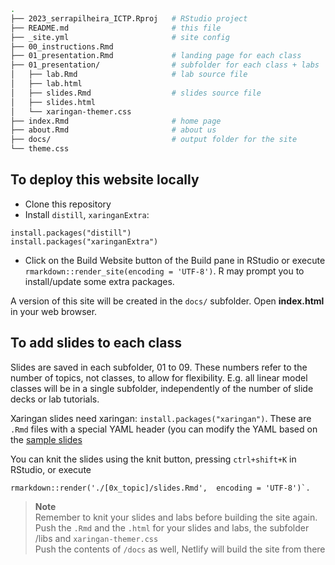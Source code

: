 
```bash
.
├── 2023_serrapilheira_ICTP.Rproj   # RStudio project
├── README.md                       # this file
├── _site.yml                       # site config
├── 00_instructions.Rmd
├── 01_presentation.Rmd             # landing page for each class
├── 01_presentation/                # subfolder for each class + labs
│   ├── lab.Rmd                     # lab source file
│   ├── lab.html
│   ├── slides.Rmd                  # slides source file
│   ├── slides.html
│   └── xaringan-themer.css
├── index.Rmd                       # home page
├── about.Rmd                       # about us
├── docs/                           # output folder for the site 
└── theme.css
```

## To deploy this website locally

+ Clone this repository
+ Install `distill`, `xaringanExtra`: 
```
install.packages("distill")
install.packages("xaringanExtra")
```
+ Click on the Build Website button of the Build pane in RStudio or execute `rmarkdown::render_site(encoding = 'UTF-8')`. R may prompt you to install/update some extra packages.

A version of this site will be created in the `docs/` subfolder. Open **index.html** in your web browser. 

## To add slides to each class

Slides are saved in each subfolder, 01 to 09. These numbers refer to the number of topics, not classes, to allow for flexibility. E.g. all linear model classes will be in a single subfolder, independently of the number of slide decks or lab tutorials. 

Xaringan slides need xaringan: `install.packages("xaringan")`. These are `.Rmd` files with a special YAML header (you can modify the YAML based on the [sample slides](01_presentation/slides.Rmd)

You can knit the slides using the knit button, pressing `ctrl+shift+K` in RStudio, or  execute 

```
rmarkdown::render('./[0x_topic]/slides.Rmd',  encoding = 'UTF-8')`.
```

> **Note**  
> Remember to knit your slides and labs before building the site again.  
> Push the `.Rmd` and the `.html` for your slides and labs, the subfolder /libs and `xaringan-themer.css`  
> Push the contents of `/docs` as well, Netlify will build the site from there


